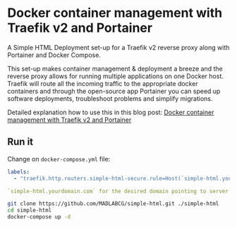 # Docker container management with Traefik v2 and Portainer

A Simple HTML Deployment set-up for a Traefik v2 reverse proxy along with Portainer and Docker Compose.

This set-up makes container management & deployment a breeze and the reverse proxy allows for running multiple applications on one Docker host. Traefik will route all the incoming traffic to the appropriate docker containers and through the open-source app Portainer you can speed up software deployments, troubleshoot problems and simplify migrations.

Detailed explanation how to use this in this blog post:
[Docker container management with Traefik v2 and Portainer](https://rafrasenberg.com/docker-compose-traefik-v2/)

## Run it

Change on `docker-compose.yml` file:

```yml
labels:
  - "traefik.http.routers.simple-html-secure.rule=Host(`simple-html.yourdomain.com`)"
```

```yml
`simple-html.yourdomain.com` for the desired domain pointing to server
```

```bash
git clone https://github.com/MADLABCG/simple-html.git ./simple-html
cd simple-html
docker-compose up -d
```
